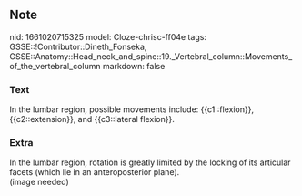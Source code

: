 ## Note
nid: 1661020715325
model: Cloze-chrisc-ff04e
tags: GSSE::!Contributor::Dineth_Fonseka, GSSE::Anatomy::Head_neck_and_spine::19._Vertebral_column::Movements_of_the_vertebral_column
markdown: false

### Text
<div>
  In the lumbar region, possible movements include:
  {{c1::flexion}}, {{c2::extension}}, and {{c3::lateral flexion}}.
</div>

### Extra
<div>
  In the lumbar region, rotation is greatly limited by the locking
  of its articular facets (which lie in an anteroposterior plane).
</div>
<div>
  (image needed)
</div>
